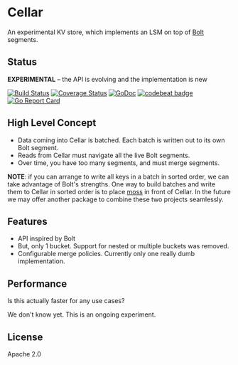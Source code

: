 # Cellar

An experimental KV store, which implements an LSM on top of [Bolt](https://github.com/boltdb/bolt) segments.

## Status

**EXPERIMENTAL** – the API is evolving and the implementation is new

[![Build Status](https://travis-ci.org/couchbaselabs/cellar.svg?branch=master)](https://travis-ci.org/couchbaselabs/cellar)
[![Coverage Status](https://coveralls.io/repos/github/couchbaselabs/cellar/badge.svg?branch=master)](https://coveralls.io/github/couchbaselabs/cellar?branch=master)
[![GoDoc](https://godoc.org/github.com/couchbaselabs/cellar?status.svg)](https://godoc.org/github.com/couchbaselabs/cellar)
[![codebeat badge](https://codebeat.co/badges/cb2bcac1-10c9-492a-bffe-abd0e179a16b)](https://codebeat.co/projects/github-com-couchbaselabs-cellar)
[![Go Report Card](https://goreportcard.com/badge/github.com/couchbaselabs/cellar)](https://goreportcard.com/report/github.com/couchbaselabs/cellar)

## High Level Concept

- Data coming into Cellar is batched.  Each batch is written out to its own Bolt segment.
- Reads from Cellar must navigate all the live Bolt segments.
- Over time, you have too many segments, and must merge segments.

**NOTE**: if you can arrange to write all keys in a batch in sorted order, we can take advantage of Bolt's strengths.  One way to build batches and write them to Cellar in sorted order is to place [moss](https://github.com/couchbase/moss) in front of Cellar.  In the future we may offer another package to combine these two projects seamlessly.

## Features

- API inspired by Bolt
- But, only 1 bucket.  Support for nested or multiple buckets was removed.
- Configurable merge policies.  Currently only one really dumb implementation.

## Performance

Is this actually faster for any use cases?

We don't know yet.  This is an ongoing experiment.

## License

Apache 2.0
